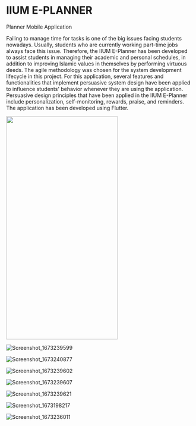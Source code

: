 # IIUM E-PLANNER
 Planner Mobile Application


Failing to manage time for tasks is one of the big issues facing students nowadays. Usually, students who are currently working part-time jobs always face this issue. Therefore, the IIUM E-Planner has been developed to assist students in managing their academic and personal schedules, in addition to improving Islamic values in themselves by performing virtuous deeds. The agile methodology was chosen for the system development lifecycle in this project. For this application, several features and functionalities that implement persuasive system design have been applied to influence students' behavior whenever they are using the application. Persuasive design principles that have been applied in the IIUM E-Planner include personalization, self-monitoring, rewards, praise, and reminders. The application has been developed using Flutter.

<img src="https://user-images.githubusercontent.com/92360027/212715189-cc7a32f0-b609-4d4d-a0e7-f5d614482e96.png" width="300" height="600">

![Screenshot_1673239599](https://user-images.githubusercontent.com/92360027/212715189-cc7a32f0-b609-4d4d-a0e7-f5d614482e96.png)

![Screenshot_1673240877](https://user-images.githubusercontent.com/92360027/212715211-fbc01f08-a0be-42a8-a624-ad69452d95de.png)

![Screenshot_1673239602](https://user-images.githubusercontent.com/92360027/212715269-e1e31515-e2c1-45d1-b5be-ecddc0e72a1a.png)

![Screenshot_1673239607](https://user-images.githubusercontent.com/92360027/212715317-6f02fe56-ee86-4611-8e1a-004469cfd0fa.png)

![Screenshot_1673239621](https://user-images.githubusercontent.com/92360027/212715338-d058bcdf-99fc-45a5-bed9-37e5ff320535.png)

![Screenshot_1673198217](https://user-images.githubusercontent.com/92360027/212715369-34c5bd05-7bef-417d-bc7b-81de211da144.png)

![Screenshot_1673236011](https://user-images.githubusercontent.com/92360027/212715396-75d5975c-3876-4060-a5b0-4572d3de841d.png)
